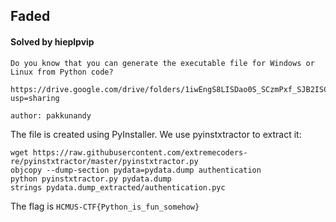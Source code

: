 ## Faded

#### Solved by hieplpvip

```
Do you know that you can generate the executable file for Windows or Linux from Python code?

https://drive.google.com/drive/folders/1iwEngS8LISDao0S_SCzmPxf_SJB2ISCe?usp=sharing

author: pakkunandy
```

The file is created using PyInstaller. We use pyinstxtractor to extract it:

```shell
wget https://raw.githubusercontent.com/extremecoders-re/pyinstxtractor/master/pyinstxtractor.py
objcopy --dump-section pydata=pydata.dump authentication
python pyinstxtractor.py pydata.dump
strings pydata.dump_extracted/authentication.pyc
```

The flag is `HCMUS-CTF{Python_is_fun_somehow}`
